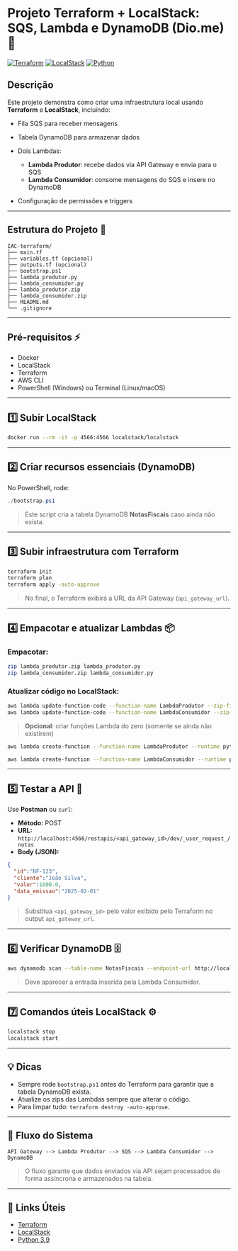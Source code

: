 # Projeto Terraform + LocalStack: SQS, Lambda e DynamoDB (Dio.me) 🚀

[![Terraform](https://img.shields.io/badge/Terraform-0.15+-blue.svg)](https://www.terraform.io/)
[![LocalStack](https://img.shields.io/badge/LocalStack-Latest-orange.svg)](https://localstack.cloud/)
[![Python](https://img.shields.io/badge/Python-3.9+-green.svg)](https://www.python.org/)

## Descrição

Este projeto demonstra como criar uma infraestrutura local usando **Terraform** e **LocalStack**, incluindo:

* Fila SQS para receber mensagens
* Tabela DynamoDB para armazenar dados
* Dois Lambdas:

  * **Lambda Produtor**: recebe dados via API Gateway e envia para o SQS
  * **Lambda Consumidor**: consome mensagens do SQS e insere no DynamoDB
* Configuração de permissões e triggers

---

## Estrutura do Projeto 📂

```
IAC-terraform/
├── main.tf
├── variables.tf (opcional)
├── outputs.tf (opcional)
├── bootstrap.ps1
├── lambda_produtor.py
├── lambda_consumidor.py
├── lambda_produtor.zip
├── lambda_consumidor.zip
├── README.md
└── .gitignore
```

---

## Pré-requisitos ⚡

* Docker
* LocalStack
* Terraform
* AWS CLI
* PowerShell (Windows) ou Terminal (Linux/macOS)

---

## 1️⃣ Subir LocalStack

```bash
docker run --rm -it -p 4566:4566 localstack/localstack
```

---

## 2️⃣ Criar recursos essenciais (DynamoDB)

No PowerShell, rode:

```powershell
./bootstrap.ps1
```

> Este script cria a tabela DynamoDB **NotasFiscais** caso ainda não exista.

---

## 3️⃣ Subir infraestrutura com Terraform

```bash
terraform init
terraform plan
terraform apply -auto-approve
```

> No final, o Terraform exibirá a URL da API Gateway (`api_gateway_url`).

---

## 4️⃣ Empacotar e atualizar Lambdas 📦

### Empacotar:

```bash
zip lambda_produtor.zip lambda_produtor.py
zip lambda_consumidor.zip lambda_consumidor.py
```

### Atualizar código no LocalStack:

```bash
aws lambda update-function-code --function-name LambdaProdutor --zip-file fileb://lambda_produtor.zip --endpoint-url=http://localhost:4566
aws lambda update-function-code --function-name LambdaConsumidor --zip-file fileb://lambda_consumidor.zip --endpoint-url=http://localhost:4566
```

> **Opcional**: criar funções Lambda do zero (somente se ainda não existirem)

```bash
aws lambda create-function --function-name LambdaProdutor --runtime python3.9 --role arn:aws:iam::000000000000:role/lambda-role --handler lambda_produtor.lambda_handler --zip-file fileb://lambda_produtor.zip --endpoint-url=http://localhost:4566

aws lambda create-function --function-name LambdaConsumidor --runtime python3.9 --role arn:aws:iam::000000000000:role/lambda-role --handler lambda_consumidor.lambda_handler --zip-file fileb://lambda_consumidor.zip --endpoint-url=http://localhost:4566
```

---

## 5️⃣ Testar a API 🧪

Use **Postman** ou `curl`:

* **Método:** POST
* **URL:** `http://localhost:4566/restapis/<api_gateway_id>/dev/_user_request_/notas`
* **Body (JSON):**

```json
{
  "id":"NF-123",
  "cliente":"João Silva",
  "valor":1000.0,
  "data_emissao":"2025-02-01"
}
```

> Substitua `<api_gateway_id>` pelo valor exibido pelo Terraform no output `api_gateway_url`.

---

## 6️⃣ Verificar DynamoDB 🗄️

```bash
aws dynamodb scan --table-name NotasFiscais --endpoint-url http://localhost:4566
```

> Deve aparecer a entrada inserida pela Lambda Consumidor.

---

## 7️⃣ Comandos úteis LocalStack ⚙️

```bash
localstack stop
localstack start
```

---

## 💡 Dicas

* Sempre rode `bootstrap.ps1` antes do Terraform para garantir que a tabela DynamoDB exista.
* Atualize os zips das Lambdas sempre que alterar o código.
* Para limpar tudo: `terraform destroy -auto-approve`.

---

## 🔄 Fluxo do Sistema

```
API Gateway --> Lambda Produtor --> SQS --> Lambda Consumidor --> DynamoDB
```

> O fluxo garante que dados enviados via API sejam processados de forma assíncrona e armazenados na tabela.

---

## 🔗 Links Úteis

* [Terraform](https://www.terraform.io/)
* [LocalStack](https://localstack.cloud/)
* [Python 3.9](https://www.python.org/)



